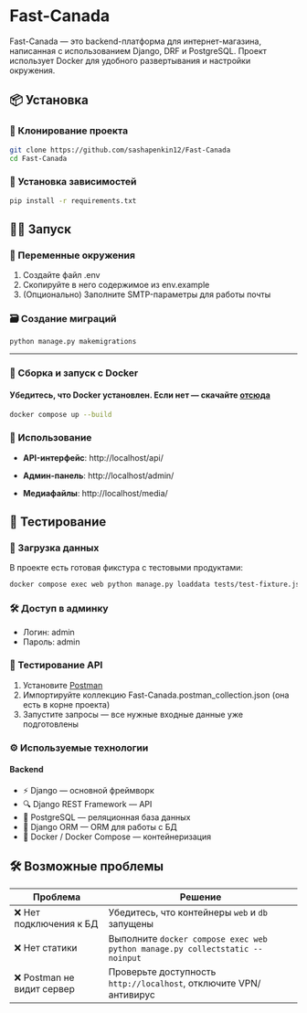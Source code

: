 # Fast-Canada

Fast-Canada — это backend-платформа для интернет-магазина, написанная с использованием Django, DRF и PostgreSQL. Проект использует Docker для удобного развертывания и настройки окружения.

## 📦 Установка

### 📰 Клонирование проекта

```bash
git clone https://github.com/sashapenkin12/Fast-Canada
cd Fast-Canada
```
### 🧪 Установка зависимостей

```bash
pip install -r requirements.txt
```
## 🏃‍♂️ Запуск

### 🔧 Переменные окружения
1. Создайте файл .env
2. Скопируйте в него содержимое из env.example
3. (Опционально) Заполните SMTP-параметры для работы почты
### 🗃 Создание миграций

```bash
python manage.py makemigrations
```
---

### 🐳 Сборка и запуск с Docker

#### Убедитесь, что Docker установлен. Если нет — скачайте [отсюда](https://www.docker.com/products/docker-desktop/)

```bash
docker compose up --build
```

### 🔎 Использование

+ **API-интерфейс**: http://localhost/api/

+ **Админ-панель**: http://localhost/admin/

+ **Медиафайлы**: http://localhost/media/

## 🧪 Тестирование
### 📂 Загрузка данных

В проекте есть готовая фикстура с тестовыми продуктами:
```bash
docker compose exec web python manage.py loaddata tests/test-fixture.json
```
### 🛠 Доступ в админку

+ Логин: admin
+ Пароль: admin

### 🧪 Тестирование API

1. Установите [Postman](https://www.postman.com/downloads/)
2. Импортируйте коллекцию Fast-Canada.postman_collection.json (она есть в корне проекта)
3. Запустите запросы — все нужные входные данные уже подготовлены

### ⚙️ Используемые технологии

#### Backend

- ⚡ Django — основной фреймворк
- 🔍 Django REST Framework — API
- 💾 PostgreSQL — реляционная база данных
- 🧮 Django ORM — ORM для работы с БД
- 🐳 Docker / Docker Compose — контейнеризация

## 🛠 Возможные проблемы
| Проблема                  | Решение                                                                      |
| ------------------------- | ---------------------------------------------------------------------------- |
| ❌ Нет подключения к БД    | Убедитесь, что контейнеры `web` и `db` запущены                              |
| ❌ Нет статики             | Выполните `docker compose exec web python manage.py collectstatic --noinput` |
| ❌ Postman не видит сервер | Проверьте доступность `http://localhost`, отключите VPN/антивирус            |

